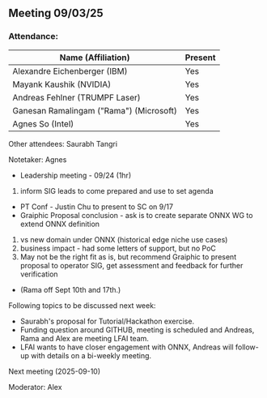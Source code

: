 ##  Meeting 09/03/25

### Attendance:

| Name (Affiliation)              | Present  |
| ------------------------------- | -------- |
| Alexandre Eichenberger (IBM)            | Yes |
| Mayank Kaushik (NVIDIA)                 | Yes |
| Andreas Fehlner (TRUMPF Laser)          | Yes |
| Ganesan Ramalingam ("Rama") (Microsoft) | Yes |
| Agnes So (Intel)                        | Yes |

Other attendees: Saurabh Tangri

Notetaker: Agnes

* Leadership meeting - 09/24 (1hr)
1) inform SIG leads to come prepared and use to set agenda
* PT Conf - Justin Chu to present to SC on 9/17
* Graiphic Proposal conclusion - ask is to create separate ONNX WG to extend ONNX definition
1) vs new domain under ONNX (historical edge niche use cases)
3) business impact - had some letters of support, but no PoC
4) May not be the right fit as is, but recommend Graiphic to present proposal to operator SIG, get assessment and feedback for further verification
   
* (Rama off Sept 10th and 17th.)

Following topics to be discussed next week:
* Saurabh's proposal for Tutorial/Hackathon exercise.
* Funding question around GITHUB, meeting is scheduled and Andreas, Rama and Alex are meeting LFAI team.
* LFAI wants to have closer engagement with ONNX, Andreas will follow-up with details on a bi-weekly meeting.
 
Next meeting (2025-09-10)

Moderator:  Alex
